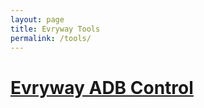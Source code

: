 ```yaml
---
layout: page
title: Evryway Tools
permalink: /tools/
---
```

# [Evryway ADB Control](/tools/adbcontrol)


